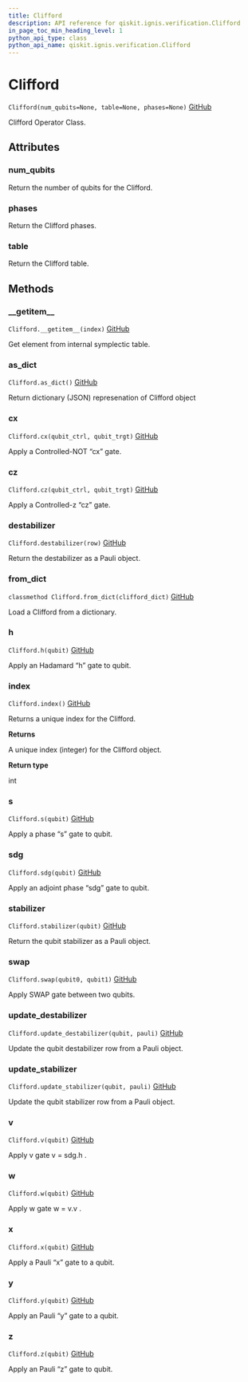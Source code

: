 ```yaml
---
title: Clifford
description: API reference for qiskit.ignis.verification.Clifford
in_page_toc_min_heading_level: 1
python_api_type: class
python_api_name: qiskit.ignis.verification.Clifford
---
```


# Clifford

<span id="qiskit.ignis.verification.Clifford" />

`Clifford(num_qubits=None, table=None, phases=None)` [GitHub](https://github.com/qiskit-community/qiskit-ignis/tree/stable/0.3/qiskit/ignis/verification/randomized_benchmarking/Clifford.py "view source code")

Clifford Operator Class.

## Attributes

### num\_qubits

Return the number of qubits for the Clifford.

### phases

Return the Clifford phases.

### table

Return the Clifford table.

## Methods

### \_\_getitem\_\_

<span id="qiskit.ignis.verification.Clifford.__getitem__" />

`Clifford.__getitem__(index)` [GitHub](https://github.com/qiskit-community/qiskit-ignis/tree/stable/0.3/qiskit/ignis/verification/randomized_benchmarking/Clifford.py "view source code")

Get element from internal symplectic table.

### as\_dict

<span id="qiskit.ignis.verification.Clifford.as_dict" />

`Clifford.as_dict()` [GitHub](https://github.com/qiskit-community/qiskit-ignis/tree/stable/0.3/qiskit/ignis/verification/randomized_benchmarking/Clifford.py "view source code")

Return dictionary (JSON) represenation of Clifford object

### cx

<span id="qiskit.ignis.verification.Clifford.cx" />

`Clifford.cx(qubit_ctrl, qubit_trgt)` [GitHub](https://github.com/qiskit-community/qiskit-ignis/tree/stable/0.3/qiskit/ignis/verification/randomized_benchmarking/Clifford.py "view source code")

Apply a Controlled-NOT “cx” gate.

### cz

<span id="qiskit.ignis.verification.Clifford.cz" />

`Clifford.cz(qubit_ctrl, qubit_trgt)` [GitHub](https://github.com/qiskit-community/qiskit-ignis/tree/stable/0.3/qiskit/ignis/verification/randomized_benchmarking/Clifford.py "view source code")

Apply a Controlled-z “cz” gate.

### destabilizer

<span id="qiskit.ignis.verification.Clifford.destabilizer" />

`Clifford.destabilizer(row)` [GitHub](https://github.com/qiskit-community/qiskit-ignis/tree/stable/0.3/qiskit/ignis/verification/randomized_benchmarking/Clifford.py "view source code")

Return the destabilizer as a Pauli object.

### from\_dict

<span id="qiskit.ignis.verification.Clifford.from_dict" />

`classmethod Clifford.from_dict(clifford_dict)` [GitHub](https://github.com/qiskit-community/qiskit-ignis/tree/stable/0.3/qiskit/ignis/verification/randomized_benchmarking/Clifford.py "view source code")

Load a Clifford from a dictionary.

### h

<span id="qiskit.ignis.verification.Clifford.h" />

`Clifford.h(qubit)` [GitHub](https://github.com/qiskit-community/qiskit-ignis/tree/stable/0.3/qiskit/ignis/verification/randomized_benchmarking/Clifford.py "view source code")

Apply an Hadamard “h” gate to qubit.

### index

<span id="qiskit.ignis.verification.Clifford.index" />

`Clifford.index()` [GitHub](https://github.com/qiskit-community/qiskit-ignis/tree/stable/0.3/qiskit/ignis/verification/randomized_benchmarking/Clifford.py "view source code")

Returns a unique index for the Clifford.

**Returns**

A unique index (integer) for the Clifford object.

**Return type**

int

### s

<span id="qiskit.ignis.verification.Clifford.s" />

`Clifford.s(qubit)` [GitHub](https://github.com/qiskit-community/qiskit-ignis/tree/stable/0.3/qiskit/ignis/verification/randomized_benchmarking/Clifford.py "view source code")

Apply a phase “s” gate to qubit.

### sdg

<span id="qiskit.ignis.verification.Clifford.sdg" />

`Clifford.sdg(qubit)` [GitHub](https://github.com/qiskit-community/qiskit-ignis/tree/stable/0.3/qiskit/ignis/verification/randomized_benchmarking/Clifford.py "view source code")

Apply an adjoint phase “sdg” gate to qubit.

### stabilizer

<span id="qiskit.ignis.verification.Clifford.stabilizer" />

`Clifford.stabilizer(qubit)` [GitHub](https://github.com/qiskit-community/qiskit-ignis/tree/stable/0.3/qiskit/ignis/verification/randomized_benchmarking/Clifford.py "view source code")

Return the qubit stabilizer as a Pauli object.

### swap

<span id="qiskit.ignis.verification.Clifford.swap" />

`Clifford.swap(qubit0, qubit1)` [GitHub](https://github.com/qiskit-community/qiskit-ignis/tree/stable/0.3/qiskit/ignis/verification/randomized_benchmarking/Clifford.py "view source code")

Apply SWAP gate between two qubits.

### update\_destabilizer

<span id="qiskit.ignis.verification.Clifford.update_destabilizer" />

`Clifford.update_destabilizer(qubit, pauli)` [GitHub](https://github.com/qiskit-community/qiskit-ignis/tree/stable/0.3/qiskit/ignis/verification/randomized_benchmarking/Clifford.py "view source code")

Update the qubit destabilizer row from a Pauli object.

### update\_stabilizer

<span id="qiskit.ignis.verification.Clifford.update_stabilizer" />

`Clifford.update_stabilizer(qubit, pauli)` [GitHub](https://github.com/qiskit-community/qiskit-ignis/tree/stable/0.3/qiskit/ignis/verification/randomized_benchmarking/Clifford.py "view source code")

Update the qubit stabilizer row from a Pauli object.

### v

<span id="qiskit.ignis.verification.Clifford.v" />

`Clifford.v(qubit)` [GitHub](https://github.com/qiskit-community/qiskit-ignis/tree/stable/0.3/qiskit/ignis/verification/randomized_benchmarking/Clifford.py "view source code")

Apply v gate v = sdg.h .

### w

<span id="qiskit.ignis.verification.Clifford.w" />

`Clifford.w(qubit)` [GitHub](https://github.com/qiskit-community/qiskit-ignis/tree/stable/0.3/qiskit/ignis/verification/randomized_benchmarking/Clifford.py "view source code")

Apply w gate w = v.v .

### x

<span id="qiskit.ignis.verification.Clifford.x" />

`Clifford.x(qubit)` [GitHub](https://github.com/qiskit-community/qiskit-ignis/tree/stable/0.3/qiskit/ignis/verification/randomized_benchmarking/Clifford.py "view source code")

Apply a Pauli “x” gate to a qubit.

### y

<span id="qiskit.ignis.verification.Clifford.y" />

`Clifford.y(qubit)` [GitHub](https://github.com/qiskit-community/qiskit-ignis/tree/stable/0.3/qiskit/ignis/verification/randomized_benchmarking/Clifford.py "view source code")

Apply an Pauli “y” gate to a qubit.

### z

<span id="qiskit.ignis.verification.Clifford.z" />

`Clifford.z(qubit)` [GitHub](https://github.com/qiskit-community/qiskit-ignis/tree/stable/0.3/qiskit/ignis/verification/randomized_benchmarking/Clifford.py "view source code")

Apply an Pauli “z” gate to qubit.

